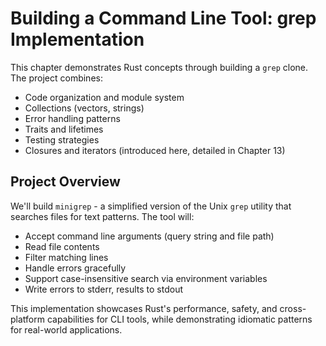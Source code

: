 # Building a Command Line Tool: grep Implementation

This chapter demonstrates Rust concepts through building a `grep` clone. The project combines:

- Code organization and module system
- Collections (vectors, strings) 
- Error handling patterns
- Traits and lifetimes
- Testing strategies
- Closures and iterators (introduced here, detailed in Chapter 13)

## Project Overview

We'll build `minigrep` - a simplified version of the Unix `grep` utility that searches files for text patterns. The tool will:

- Accept command line arguments (query string and file path)
- Read file contents
- Filter matching lines
- Handle errors gracefully
- Support case-insensitive search via environment variables
- Write errors to stderr, results to stdout

This implementation showcases Rust's performance, safety, and cross-platform capabilities for CLI tools, while demonstrating idiomatic patterns for real-world applications.

[ch7]: ch07-00-managing-growing-projects-with-packages-crates-and-modules.html
[ch8]: ch08-00-common-collections.html
[ch9]: ch09-00-error-handling.html
[ch10]: ch10-00-generics.html
[ch11]: ch11-00-testing.html
[ch13]: ch13-00-functional-features.html
[ch18]: ch18-00-oop.html
